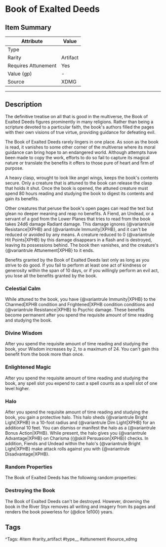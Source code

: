 # Book of Exalted Deeds

## Item Summary

| Attribute            | Value                        |
|----------------------|------------------------------|
| Type                 |   |
| Rarity               | Artifact             |
| Requires Attunement  | Yes                |
| Value (gp)           | -    |
| Source               | XDMG |

---

## Description

The definitive treatise on all that is good in the multiverse, the Book of Exalted Deeds figures prominently in many religions. Rather than being a scripture devoted to a particular faith, the book's authors filled the pages with their own visions of true virtue, providing guidance for defeating evil.

The Book of Exalted Deeds rarely lingers in one place. As soon as the book is read, it vanishes to some other corner of the multiverse where its moral guidance can bring hope to an endangered world. Although attempts have been made to copy the work, efforts to do so fail to capture its magical nature or translate the benefits it offers to those pure of heart and firm of purpose.

A heavy clasp, wrought to look like angel wings, keeps the book's contents secure. Only a creature that is attuned to the book can release the clasp that holds it shut. Once the book is opened, the attuned creature must spend 80 hours reading and studying the book to digest its contents and gain its benefits.

Other creatures that peruse the book's open pages can read the text but glean no deeper meaning and reap no benefits. A Fiend, an Undead, or a servant of a god from the Lower Planes that tries to read from the book takes 24d6 damage Radiant damage. This damage ignores {@variantrule Resistance|XPHB} and {@variantrule Immunity|XPHB}, and it can't be reduced or avoided by any means. A creature reduced to 0 {@variantrule Hit Points|XPHB} by this damage disappears in a flash and is destroyed, leaving its possessions behind. The book then vanishes, and the creature's {@variantrule Attunement|XPHB} to it ends.

Benefits granted by the Book of Exalted Deeds last only as long as you strive to do good. If you fail to perform at least one act of kindness or generosity within the span of 10 days, or if you willingly perform an evil act, you lose all the benefits granted by the book.

### Celestial Calm

While attuned to the book, you have {@variantrule Immunity|XPHB} to the Charmed|XPHB condition and Frightened|XPHB condition conditions and {@variantrule Resistance|XPHB} to Psychic damage. These benefits become permanent after you spend the requisite amount of time reading and studying the book.

### Divine Wisdom

After you spend the requisite amount of time reading and studying the book, your Wisdom increases by 2, to a maximum of 24. You can't gain this benefit from the book more than once.

### Enlightened Magic

After you spend the requisite amount of time reading and studying the book, any spell slot you expend to cast a spell counts as a spell slot of one level higher.

### Halo

After you spend the requisite amount of time reading and studying the book, you gain a protective halo. This halo sheds {@variantrule Bright Light|XPHB} in a 10-foot radius and {@variantrule Dim Light|XPHB} for an additional 10 feet. You can dismiss or manifest the halo as a {@variantrule Bonus Action|XPHB}. While present, the halo gives you {@variantrule Advantage|XPHB} on Charisma ({@skill Persuasion|XPHB}) checks. In addition, Fiends and Undead within the halo's {@variantrule Bright Light|XPHB} make attack rolls against you with {@variantrule Disadvantage|XPHB}.

### Random Properties

The Book of Exalted Deeds has the following random properties:

### Destroying the Book

The Book of Exalted Deeds can't be destroyed. However, drowning the book in the River Styx removes all writing and imagery from its pages and renders the book powerless for {@dice 1d100} years.

## Tags

^Tags: #item #rarity_artifact #type__ #attunement #source_xdmg